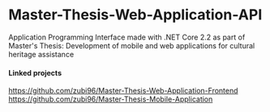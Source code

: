 # Master-Thesis-Web-Application-API
Application Programming Interface made with .NET Core 2.2 as part of Master's Thesis: Development of mobile and web applications for cultural heritage assistance

#### Linked projects
https://github.com/zubi96/Master-Thesis-Web-Application-Frontend
https://github.com/zubi96/Master-Thesis-Mobile-Application
